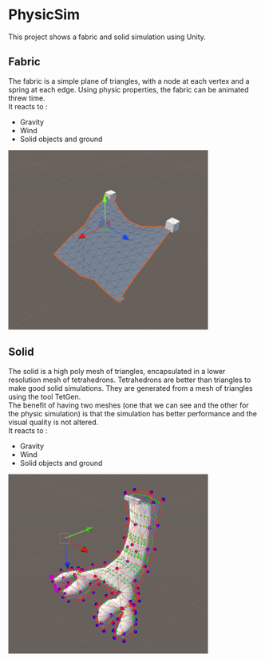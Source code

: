 # PhysicSim
This project shows a fabric and solid simulation using Unity.

## Fabric
The fabric is a simple plane of triangles, with a node at each vertex and a spring at each edge. Using physic properties, the fabric can be animated threw time.\
It reacts to :
- Gravity
- Wind
- Solid objects and ground
<img src="tissuresized.png" alt="Fabric Example" width="400"/>

## Solid
The solid is a high poly mesh of triangles, encapsulated in a lower resolution mesh of tetrahedrons. Tetrahedrons are better than triangles to make good solid simulations. They are generated from a mesh of triangles using the tool TetGen.\
The benefit of having two meshes (one that we can see and the other for the physic simulation) is that the simulation has better performance and the visual quality is not altered.\
It reacts to :
- Gravity
- Wind
- Solid objects and ground
<img src="omardresized.png" alt="Solid Example" width="400"/>


